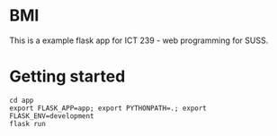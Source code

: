 # BMI

This is a example flask app for ICT 239 - web programming for SUSS.

# Getting started
```
cd app
export FLASK_APP=app; export PYTHONPATH=.; export FLASK_ENV=development
flask run
```